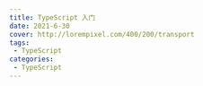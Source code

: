 ```yaml
---
title: TypeScript 入门
date: 2021-6-30
cover: http://lorempixel.com/400/200/transport
tags:
 - TypeScript
categories:
 - TypeScript
---
```

<template>
    <div>
        <img src="https://cdn.nlark.com/yuque/0/2021/png/2899468/1625189047721-b7eecc41-6a2b-47d3-8aea-1cb05cdeca5e.png" referrerpolicy="no-referrer">
        <img src="https://cdn.nlark.com/yuque/0/2021/png/2899468/1626522311133-d3044a3e-85b4-44ea-9188-b06c3f92bdbf.png" referrerpolicy="no-referrer">
    </div>
     <el-card shadow="always">
     <p>资源下载地址:</p>
          <div>
           <div><el-link :underline="false" href="https://element.eleme.io" target="_blank">TypeScript精讲视频教程</el-link></div>
           <div><el-link :underline="false" type="primary">链接: https://pan.baidu.com/s/1Hhju7Wxe-zJMdeJLGqtGHQ  密码: fs3i</el-link></div>
          </div>
          <div>
           <div><el-link :underline="false" href="https://element.eleme.io" target="_blank">前端下一代开发语言TypeScript 从基础到axios实战</el-link></div>
           <div><el-link :underline="false" type="primary">链接: https://pan.baidu.com/s/1FCBkNQmW1WCNtZyRVSwf3A  密码: q3dq</el-link></div>
          </div>
     </el-card>
      <my-money></my-money>
</template>
